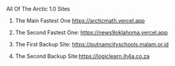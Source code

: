 All Of The Arctic 1.0 Sites

1. The Main Fastest One https://arcticmath.vercel.app

2. The Second Fastest One: https://news9oklahoma.vercel.app

3. The First Backup Site: https://putnamcityschools.malam.or.id

4. The Second Backup Site:https://logiclearn.ih4a.co.za
